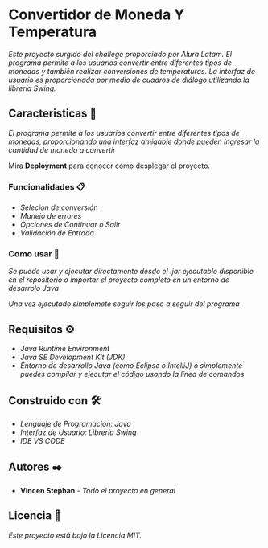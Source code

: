 # Convertidor de Moneda Y Temperatura

_Este proyecto surgido del challege proporciado por Alura Latam. El programa permite a los usuarios convertir entre diferentes tipos de monedas y también realizar conversiones de temperaturas. La interfaz de usuario es proporcionada por medio de cuadros de diálogo utilizando la librería Swing._

## Caracteristicas 🚀

_El programa permite a los usuarios convertir entre diferentes tipos de monedas, proporcionando una interfaz amigable donde pueden ingresar la cantidad de moneda a convertir_

Mira **Deployment** para conocer como desplegar el proyecto.


### Funcionalidades 📋

* _Selecion de conversión_
* _Manejo de errores_
* _Opciones de Continuar o Salir_
* _Validación de Entrada_



### Como usar 🔧

_Se puede usar y ejecutar directamente desde el .jar ejecutable disponible en el repositorio o importar el proyecto completo en un entorno de desarrolo Java_

_Una vez ejecutado simplemete seguir los paso a seguir del programa_


## Requisitos ⚙️

* _Java Runtime Environment_
* _Java SE Development Kit (JDK)_
* _Entorno de desarrollo Java (como Eclipse o IntelliJ) o simplemente puedes compilar y ejecutar el código usando la línea de comandos_

## Construido con 🛠️


* _Lenguaje de Programación: Java_
* _Interfaz de Usuario: Librería Swing_
* _IDE VS CODE_


## Autores ✒️


* **Vincen Stephan** - *Todo el proyecto en general* 



## Licencia 📄

_Este proyecto está bajo la Licencia MIT._


